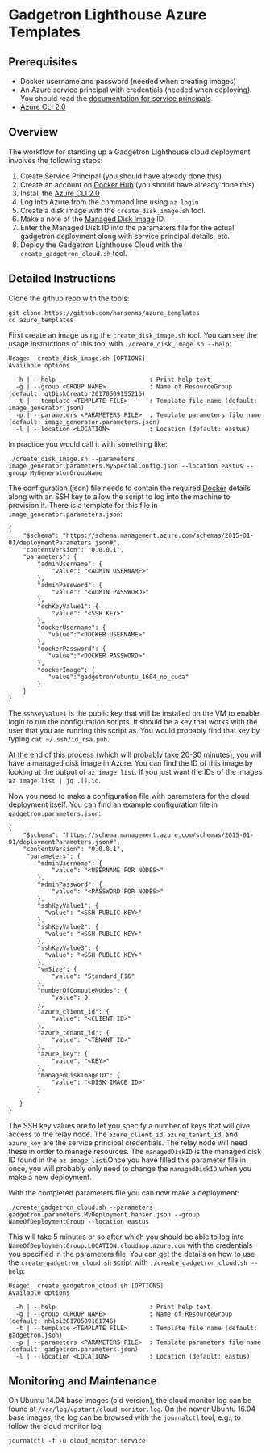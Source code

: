 Gadgetron Lighthouse Azure Templates
=========================

Prerequisites
--------------

* Docker username and password (needed when creating images)
* An Azure service principal with credentials (needed when deploying). You should read the [documentation for service principals](https://docs.microsoft.com/en-us/azure/azure-resource-manager/resource-group-create-service-principal-portal)
* [Azure CLI 2.0](https://docs.microsoft.com/en-us/cli/azure/install-azure-cli) 

Overview
--------

The workflow for standing up a Gadgetron Lighthouse cloud deployment involves the following steps:

1. Create Service Principal (you should have already done this)
2. Create an account on [Docker Hub](https://hub.docker.com) (you should have already done this)
3. Install the [Azure CLI 2.0](https://docs.microsoft.com/en-us/cli/azure/install-azure-cli)
4. Log into Azure from the command line using `az login`
5. Create a disk image with the `create_disk_image.sh` tool.
6. Make a note of the [Managed Disk Image](https://docs.microsoft.com/en-us/azure/virtual-machines/windows/capture-image-resource) ID. 
7. Enter the Managed Disk ID into the parameters file for the actual gadgetron deployment along with service principal details, etc. 
8. Deploy the Gadgetron Lighthouse Cloud with the `create_gadgetron_cloud.sh` tool. 

Detailed Instructions
-----------------------

Clone the github repo with the tools:

```
git clone https://github.com/hansenms/azure_templates
cd azure_templates
```

First create an image using the `create_disk_image.sh` tool. You can see the usage instructions of this tool with `./create_disk_image.sh --help`:

```
Usage:  create_disk_image.sh [OPTIONS]
Available options

  -h | --help                          : Print help text
  -g | --group <GROUP NAME>            : Name of ResourceGroup (default: gtDiskCreator20170509155216)
  -t | --template <TEMPLATE FILE>      : Template file name (default: image_generator.json)
  -p | --parameters <PARAMETERS FILE>  : Template parameters file name (default: image_generator.parameters.json)
  -l | --location <LOCATION>           : Location (default: eastus)
```

In practice you would call it with something like:

```
./create_disk_image.sh --parameters image_generator.parameters.MySpecialConfig.json --location eastus --group MyGeneratorGroupName
```

The configuration (json) file needs to contain the required [Docker](https://docker.com) details along with an SSH key to allow the script to log into the machine to provision it. There is a template for this file in `image_generator.parameters.json`:

```
{
    "$schema": "https://schema.management.azure.com/schemas/2015-01-01/deploymentParameters.json#",
    "contentVersion": "0.0.0.1",
    "parameters": {
        "adminUsername": {
            "value": "<ADMIN USERNAME>"
        },
        "adminPassword": {
            "value": "<ADMIN PASSWORD>"
        },
        "sshKeyValue1": {
            "value": "<SSH KEY>"
        },
        "dockerUsername": {
           "value":"<DOCKER USERNAME>"
        },
        "dockerPassword": {
           "value":"<DOCKER PASSWORD>"
        },
        "dockerImage": {
           "value":"gadgetron/ubuntu_1604_no_cuda"
        }
    }
}
```
The `sshKeyValue1` is the public key that will be installed on the VM to enable login to run the configuration scripts. It should be a key that works with the user that you are running this script as. You would probably find that key by typing `cat ~/.ssh/id_rsa.pub`.

At the end of this process (which will probably take 20-30 minutes), you will have a managed disk image in Azure. You can find the ID of this image by looking at the output of `az image list`. If you just want the IDs of the images `az image list | jq .[].id`.

Now you need to make a configuration file with parameters for the cloud deployment itself. You can find an example configuration file in `gadgetron.parameters.json`:

```
{
    "$schema": "https://schema.management.azure.com/schemas/2015-01-01/deploymentParameters.json#",
    "contentVersion": "0.0.0.1",
     "parameters": {
        "adminUsername": {
            "value": "<USERNAME FOR NODES>"
        },
        "adminPassword": {
            "value": "<PASSWORD FOR NODES>"
        },
        "sshKeyValue1": {
          "value": "<SSH PUBLIC KEY>"
        },
        "sshKeyValue2": {
          "value": "<SSH PUBLIC KEY>"
        },
        "sshKeyValue3": {
          "value": "<SSH PUBLIC KEY>"
        },
        "vmSize": {
            "value": "Standard_F16"
        },
        "numberOfComputeNodes": {
            "value": 0
        },
        "azure_client_id": {
            "value": "<CLIENT ID>"
        },
        "azure_tenant_id": {
            "value": "<TENANT ID>"
        },
        "azure_key": {
            "value": "<KEY>"
        },
        "managedDiskImageID": {
            "value": "<DISK IMAGE ID>"
        }

   }
}
```
The SSH key values are to let you specify a number of keys that will give access to the relay node. The `azure_client_id`, `azure_tenant_id`, and `azure_key` are the service principal credentials. The relay node will need these in order to manage resources. The `managedDiskID` is the managed disk ID found in the `az image list`.Once you have filled this parameter file in once, you will probably only need to change the `managedDiskID` when you make a new deployment. 

With the completed parameters file you can now make a deployment:

```
./create_gadgetron_cloud.sh --parameters gadgetron.parameters.MyDeployment.hansen.json --group NameOfDeploymentGroup --location eastus
```

This will take 5 minutes or so after which you should be able to log into `NameOfDeploymentGroup.LOCATION.cloudapp.azure.com` with the credentials you specified in the parameters file. You can get the details on how to use the `create_gadgetron_cloud.sh` script with `./create_gadgetron_cloud.sh --help`:

```
Usage:  create_gadgetron_cloud.sh [OPTIONS]
Available options

  -h | --help                          : Print help text
  -g | --group <GROUP NAME>            : Name of ResourceGroup (default: nhlbi20170509161746)
  -t | --template <TEMPLATE FILE>      : Template file name (default: gadgetron.json)
  -p | --parameters <PARAMETERS FILE>  : Template parameters file name (default: gadgetron.parameters.json)
  -l | --location <LOCATION>           : Location (default: eastus)
```

Monitoring and Maintenance
--------------------------

On Ubuntu 14.04 base images (old version), the cloud monitor log can be found at `/var/log/upstart/cloud_monitor.log`. On the newer Ubuntu 16.04 base images, the log can be browsed with the `journalctl` tool, e.g., to follow the cloud monitor log:

```
journalctl -f -u cloud_monitor.service
```
